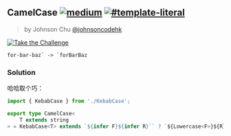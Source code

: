## CamelCase [![medium](https://camo.githubusercontent.com/5ce31e72531641f77d1326a930f048d15cdfab80dfb45b4d6f7b4176ea21bfc2/68747470733a2f2f696d672e736869656c64732e696f2f62616467652f2d6d656469756d2d643939303161)](https://camo.githubusercontent.com/5ce31e72531641f77d1326a930f048d15cdfab80dfb45b4d6f7b4176ea21bfc2/68747470733a2f2f696d672e736869656c64732e696f2f62616467652f2d6d656469756d2d643939303161) [![#template-literal](https://camo.githubusercontent.com/c3e98a49f45c424e1ae447d27f4d5873f210b9023df50f9fdc794eb6b9194b80/68747470733a2f2f696d672e736869656c64732e696f2f62616467652f2d25323374656d706c6174652d2d6c69746572616c2d393939)](https://camo.githubusercontent.com/c3e98a49f45c424e1ae447d27f4d5873f210b9023df50f9fdc794eb6b9194b80/68747470733a2f2f696d672e736869656c64732e696f2f62616467652f2d25323374656d706c6174652d2d6c69746572616c2d393939)

> by Johnson Chu [@johnsoncodehk](https://github.com/johnsoncodehk)

[![Take the Challenge](https://camo.githubusercontent.com/4fed78c46bb6102dcab12f301c6d2de5ecd5f7772181e2ba3c20d561040cb823/68747470733a2f2f696d672e736869656c64732e696f2f62616467652f2d54616b652532307468652532304368616c6c656e67652d3331373863363f6c6f676f3d74797065736372697074266c6f676f436f6c6f723d7768697465)](https://tsch.js.org/610/play)

```
for-bar-baz` -> `forBarBaz
```

### Solution

哈哈取个巧：

```ts
import { KebabCase } from './KebabCase';

export type CamelCase<
    T extends string
> = KebabCase<T> extends `${infer F}${infer R}`` ? `${Lowercase<F>}${R}`` : '';
```


